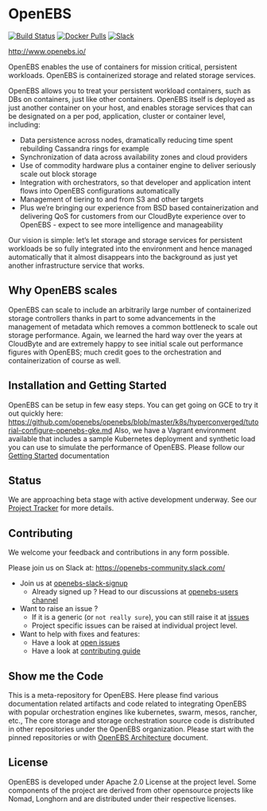 # OpenEBS

[![Build Status](https://travis-ci.org/openebs/jiva.svg?branch=master)](https://travis-ci.org/openebs/jiva)
[![Docker Pulls](https://img.shields.io/docker/pulls/openebs/jiva.svg)](https://hub.docker.com/r/openebs/jiva/)
[![Slack](https://img.shields.io/badge/chat!!!-slack-ff1493.svg)]( https://openebsslacksignup.herokuapp.com/)

http://www.openebs.io/
 
OpenEBS enables the use of containers for mission critical, persistent workloads.  OpenEBS is containerized storage and related storage services.   
 
OpenEBS allows you to treat your persistent workload containers, such as DBs on containers, just like other containers.  OpenEBS itself is deployed as just another container on your host, and enables storage services that can be designated on a per pod, application, cluster or container level, including:   
- Data persistence across nodes, dramatically reducing time spent rebuilding Cassandra rings for example
- Synchronization of data across availability zones and cloud providers
- Use of commodity hardware plus a container engine to deliver seriously scale out block storage
- Integration with orchestrators, so that developer and application intent flows into OpenEBS configurations automatically
- Management of tiering to and from S3 and other targets
- Plus we’re bringing our experience from BSD based containerization and delivering QoS for customers from our CloudByte experience over to OpenEBS - expect to see more intelligence and manageability 
 
Our vision is simple: let’s let storage and storage services for persistent workloads be so fully integrated into the environment and hence managed automatically that it almost disappears into the background as just yet another infrastructure service that works.  
 
## Why OpenEBS scales
 
OpenEBS can scale to include an  arbitrarily large number of containerized storage controllers  thanks in part to some advancements in the management of metadata which removes a common bottleneck to scale out storage performance.    Again, we learned the hard way over the years at CloudByte and are extremely happy to see initial scale out performance figures with OpenEBS; much credit goes to the orchestration and containerization of course as well.
 
## Installation and Getting Started
 
OpenEBS can be setup in few easy steps.  You can get going on GCE to try it out quickly here:  https://github.com/openebs/openebs/blob/master/k8s/hyperconverged/tutorial-configure-openebs-gke.md
Also, we have a Vagrant environment available that includes a sample Kubernetes deployment and synthetic load you can use to simulate the performance of OpenEBS. 
Please follow our [Getting Started](k8s/dedicated/README.md) documentation 
 
## Status
We are approaching beta stage with active development underway. See our [Project Tracker](https://github.com/openebs/openebs/wiki/Project-Tracker) for more details.
 
## Contributing
 
We welcome your feedback and contributions in any form possible.  
 
Please join us on Slack at:  https://openebs-community.slack.com/
 
- Join us at [openebs-slack-signup](https://openebsslacksignup.herokuapp.com/)
  - Already signed up ? Head to our discussions at [openebs-users channel](https://openebs-community.slack.com/messages/openebs-users/)
- Want to raise an issue ?
  - If it is a generic (or `not really sure`), you can still raise it at [issues](https://github.com/openebs/openebs/issues)
  - Project specific issues can be raised at individual project level.
- Want to help with fixes and features:
  - Have a look at [open issues](https://github.com/issues?q=user%3Aopenebs+is%3Aopen)
  - Have a look at [contributing guide](./CONTRIBUTING.md)

## Show me the Code

This is a meta-repository for OpenEBS. Here please find various documentation related artifacts and code related to integrating OpenEBS with popular orchestration engines like kubernetes, swarm, mesos, rancher, etc., The core storage and storage orchestration source code is distributed in other repositories under the OpenEBS organization. Please start with the pinned repositories or with [OpenEBS Architecture](./contribute/design/README.md) document. 

## License

OpenEBS is developed under Apache 2.0 License at the project level. 
Some components of the project are derived from other opensource projects like Nomad, Longhorn 
and are distributed under their respective licenses. 
